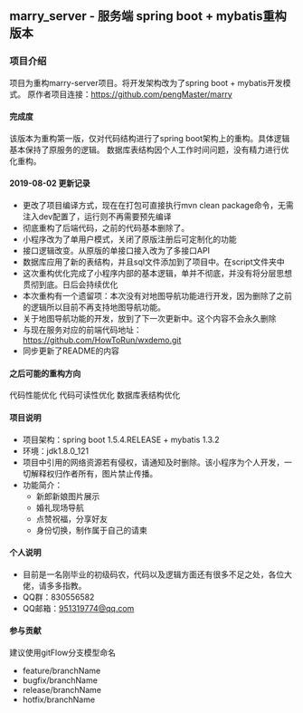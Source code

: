 ## marry_server - 服务端 spring boot + mybatis重构版本

### 项目介绍 
项目为重构marry-server项目。将开发架构改为了spring boot + mybatis开发模式。
原作者项目连接：https://github.com/pengMaster/marry

#### 完成度
该版本为重构第一版，仅对代码结构进行了spring boot架构上的重构。具体逻辑基本保持了原服务的逻辑。
数据库表结构因个人工作时间问题，没有精力进行优化重构。

#### 2019-08-02 更新记录
 - 更改了项目编译方式，现在在打包可直接执行mvn clean package命令，无需注入dev配置了，运行则不再需要预先编译
 - 彻底重构了后端代码，之前的代码基本删除了。
 - 小程序改为了单用户模式，关闭了原版注册后可定制化的功能
 - 接口逻辑改变。从原版的单接口接入改为了多接口API
 - 数据库应用了新的表结构，并且sql文件添加到了项目中。在script文件夹中
 - 这次重构优化完成了小程序内部的基本逻辑，单并不彻底，并没有将分层思想贯彻到底。日后会持续优化
 - 本次重构有一个遗留项：本次没有对地图导航功能进行开发，因为删除了之前的逻辑所以目前不再支持地图导航功能。
 - 关于地图导航功能的开发，放到了下一次更新中。这个内容不会永久删除
 - 与现在服务对应的前端代码地址：https://github.com/HowToRun/wxdemo.git
 - 同步更新了README的内容
 
#### 之后可能的重构方向
代码性能优化
代码可读性优化
数据库表结构优化

#### 项目说明
 - 项目架构：spring boot 1.5.4.RELEASE + mybatis 1.3.2
 - 环境：jdk1.8.0_121
 - 项目中引用的网络资源若有侵权，请通知及时删除。该小程序为个人开发，一切解释权归作者所有，图片禁止传播。
- 功能简介：
    - 新郎新娘图片展示
    - 婚礼现场导航
    - 点赞祝福，分享好友
    - 身份切换，制作属于自己的请柬


  
#### 个人说明

 - 目前是一名刚毕业的初级码农，代码以及逻辑方面还有很多不足之处，各位大佬，请多多指教。
 - QQ群：830556582
 - QQ邮箱：951319774@qq.com



#### 参与贡献
 建议使用gitFlow分支模型命名
   - feature/branchName
   - bugfix/branchName
   - release/branchName
   - hotfix/branchName




